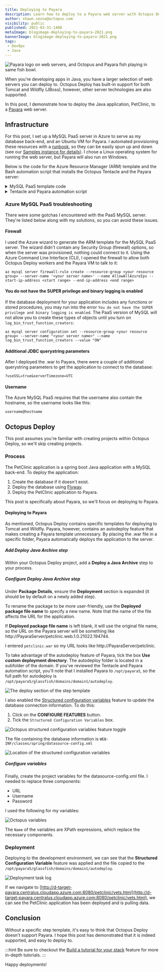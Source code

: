 ```yaml
---
title: Deploying to Payara
description: Learn how to deploy to a Payara web server with Octopus Deploy.
author: shawn.sesna@octopus.com
visibility: public
published: 2021-03-31-1400
metaImage: blogimage-deploying-to-payara-2021.png
bannerImage: blogimage-deploying-to-payara-2021.png
tags:
 - DevOps
 - Java
---
```


![Payara logo on web servers, and Octopus and Payara fish playing in same fish bowl.](blogimage-deploying-to-payara-2021.png)

When you're developing apps in Java, you have a larger selection of web servers you can deploy to. Octopus Deploy has built-in support for both Tomcat and Wildfly (JBoss), however, other server technologies are also supported. 

In this post, I demonstrate how to deploy the Java application, PetClinic, to a [Payara](https://www.payara.fish/) web server.

## Infrastructure
For this post, I set up a MySQL PaaS server in Azure to serve as my database back-end, and an Ubuntu VM for Payara.  I automated provisioning these resources with a [runbook](https://octopus.com/docs/runbooks), so they can be easily spun up and down (see our [Samples instance for details](https://samples.octopus.app/app#/Spaces-642)). I chose a Linux operating system for running the web server, but Payara will also run on Windows.  

Below is the code for the Azure Resource Manager (ARM) template and the Bash automation script that installs the Octopus Tentacle and the Payara server:

<details>
	<summary>MySQL PaaS template code</summary>

```
{
    "$schema": "http://schema.management.azure.com/schemas/2014-04-01-preview/deploymentTemplate.json#",
    "contentVersion": "1.0.0.0",
    "parameters": {
        "administratorLogin": {
            "type": "string"
        },
        "administratorLoginPassword": {
            "type": "securestring"
        },
        "location": {
            "type": "string"
        },
        "serverName": {
            "type": "string"
        },
        "skuCapacity": {
            "type": "int"
        },
        "skuFamily": {
            "type": "string"
        },
        "skuName": {
            "type": "string"
        },
        "skuSizeMB": {
            "type": "int"
        },
        "skuTier": {
            "type": "string"
        },
        "version": {
            "type": "string"
        },
        "backupRetentionDays": {
            "type": "int"
        },
        "geoRedundantBackup": {
            "type": "string"
        },
        "previewFeature": {
            "type": "string",
            "defaultValue": ""
        },
        "tags": {
            "type": "object",
            "defaultValue": {}
        },
        "storageAutoGrow": {
            "type": "string",
            "defaultValue": "Disabled"
        },
        "infrastructureEncryption": {
            "type": "string",
            "defaultValue": "Disabled"
        }
    },
    "resources": [
        {
            "apiVersion": "2017-12-01-preview",
            "kind": "",
            "location": "[parameters('location')]",
            "name": "[parameters('serverName')]",
            "properties": {
                "version": "[parameters('version')]",
                "administratorLogin": "[parameters('administratorLogin')]",
                "administratorLoginPassword": "[parameters('administratorLoginPassword')]",
                "storageProfile": {
                    "storageMB": "[parameters('skuSizeMB')]",
                    "backupRetentionDays": "[parameters('backupRetentionDays')]",
                    "geoRedundantBackup": "[parameters('geoRedundantBackup')]",
                    "storageAutoGrow": "[parameters('storageAutoGrow')]"
                },
                "previewFeature": "[parameters('previewFeature')]",
                "infrastructureEncryption": "[parameters('infrastructureEncryption')]"
            },
            "sku": {
                "name": "[parameters('skuName')]",
                "tier": "[parameters('skuTier')]",
                "capacity": "[parameters('skuCapacity')]",
                "size": "[parameters('skuSizeMB')]",
                "family": "[parameters('skuFamily')]"
            },
            "tags": "[parameters('tags')]",
            "type": "Microsoft.DBforMySQL/servers"
        }
    ],
    "variables": {}
}
```
</details>

<details>
	<summary>Tentacle and Payara automation script</summary>

```bash
#!/bin/bash

# Install Octpous listening tentacle
serverUrl="#{Global.Base.Url}"   # The url of your Octous server
thumbprint="#{Global.Server.Thumbprint}"       # The thumbprint of your Octopus Server
apiKey="#{Global.Api.Key}"           # An Octopus Server api key with permission to add machines
name="PetClinic-#{Octopus.Environment.Name}"      # The name of the Tentacle at is will appear in the Octopus portal
publicHostName="#{Global.Environment.Prefix}#{Octopus.Space.Name | Replace " "}.#{Azure.Location.Abbr}.cloudapp.azure.com"      # The url to the tentacle
environment="#{Octopus.Environment.Name}"  # The environment to register the Tentacle in
role="PetClinic-Web"   # The role to assign to the Tentacle
configFilePath="/etc/octopus/default/tentacle-default.config"
applicationPath="/home/Octopus/Applications/"
spaceName="#{Octopus.Space.Name}"

sudo apt install --no-install-recommends gnupg curl ca-certificates apt-transport-https && \
curl -sSfL https://apt.octopus.com/public.key | sudo apt-key add - && \
sudo sh -c "echo deb https://apt.octopus.com/ stable main > /etc/apt/sources.list.d/octopus.com.list" && \
sudo apt update && sudo apt install tentacle -y

sudo /opt/octopus/tentacle/Tentacle create-instance --config "$configFilePath"
sudo /opt/octopus/tentacle/Tentacle new-certificate --if-blank
sudo /opt/octopus/tentacle/Tentacle configure --port 10933 --noListen False --reset-trust --app "$applicationPath"
sudo /opt/octopus/tentacle/Tentacle configure --trust $thumbprint
echo "Registering the Tentacle $name with server $serverUrl in environment $environment with role $role"
sudo /opt/octopus/tentacle/Tentacle register-with --server "$serverUrl" --apiKey "$apiKey" --name "$name" --env "$environment" --role "$role" --space "$spaceName" --publicHostName "$publicHostName"
sudo /opt/octopus/tentacle/Tentacle service --install --start

# Install JDK
sudo apt update
sudo apt install default-jdk -y

# Install Payara
wget --content-disposition 'https://info.payara.fish/cs/c/?cta_guid=b9609f35-f630-492f-b3c0-238fc55f489b&placement_guid=7cca6202-06a3-4c29-aee0-ca58af60528a&portal_id=334594&redirect_url=APefjpGt1aFvHUflpzz7Lec8jDz7CbeIIHZmgORmDSpteTCT2XjiMvjEzeY8yte3kiHi7Ph9mWDB7qUDEr96P0JS8Ev2ZFqahif2huSBfQV6lt4S6YUQpzPMrpHgf_n4VPV62NjKe8vLZBLnYkUALyR2mkrU3vWe7ME9XjHJqYPsHtxkHn-W7bYPFgY2LjEzKIYrdUsCviMgGrUh_LIbLxCESBa0N90vzaWKjK5EwZT021VaPP0jgfgvt0gF2UdtBQGcsTHrAlrb&hsutk=c279766888b67917a591ec4e209cb29a&canon=https%3A%2F%2Fwww.payara.fish%2Fall_downloads&click=5bad781c-f4f5-422d-ba2b-5e0c2bff7098&utm_referrer=https%3A%2F%2Fwww.google.co.za%2F&__hstc=229474563.c279766888b67917a591ec4e209cb29a.1519832301251.1521408251653.1521485598794.4&__hssc=229474563.7.1521485598794&__hsfp=2442083907' --output-document=payara.zip
sudo apt install unzip
sudo unzip payara.zip -d /opt

# Create password files
cat > newpassword.txt <<EOF
AS_ADMIN_PASSWORD=
AS_ADMIN_NEWPASSWORD=#{Payara.Admin.User.Password}
EOF

cat > password.txt <<EOF
AS_ADMIN_PASSWORD=#{Payara.Admin.User.Password}
EOF

# Change admin password
sudo /opt/payara5/bin/asadmin --user admin --passwordfile $PWD/newpassword.txt change-admin-password

# Create service
sudo /opt/payara5/bin/asadmin create-service --name payara

# Start the server (service creation does not start automatically)
sudo /opt/payara5/bin/asadmin start-domain

# Enable remote management
sudo /opt/payara5/bin/asadmin --user admin --passwordfile $PWD/password.txt enable-secure-admin
```
</details>


### Azure MySQL PaaS troubleshooting

There were some gotchas I encountered with the PaaS MySQL server. They're listed below along with my solutions, so you can avoid these issues.

#### Firewall
I used the Azure wizard to generate the ARM template for the MySQL PaaS server. The wizard didn't contain any Security Group (firewall) options, so when the server was provisioned, nothing could connect to it. Using the Azure Command Line Interface (CLI), I opened the firewall to allow both Octopus Deploy workers and the Payara VM to talk to it:

```
az mysql server firewall-rule create --resource-group <your resource group> --server-name '<your server name>' --name AllowAllAzureIps --start-ip-address <start range> --end-ip-address <end range>
```

#### You do not have the SUPER privilege and binary logging is enabled

If the database deployment for your application includes any functions or stored procedures, you may run into the error `You do not have the SUPER privilege and binary logging is enabled`. The PaaS version of MySQL will not allow you to create these types of objects until you turn on `log_bin_trust_function_creators`:

```
az mysql server configuration set --resource-group <your resource group> --server-name "<your server name>" --name log_bin_trust_function_creators --value "ON"
```

#### Additional JDBC querystring parameters
After I deployed the .war to Payara, there were a couple of additional querystring parameters to get the application to connect to the database:

```
?useSSL=true&serverTimezone=UTC
```

#### Username 
The Azure MySQL PaaS requires that the username also contain the hostname, so the username looks like this:

```
username@hostname
```

## Octopus Deploy
This post assumes you're familiar with creating projects within Octopus Deploy, so we'll skip creating projects.

### Process
The PetClinic application is a spring boot Java application with a MySQL back-end. To deploy the application:

1. Create the database if it doesn't exist.
1. Deploy the database using [Flyway](https://flywaydb.org/).
1. Deploy the PetClinic application to Payara.

This post is specifically about Payara, so we'll focus on deploying to Payara.

#### Deploying to Payara

As mentioned, Octopus Deploy contains specific templates for deploying to Tomcat and Wildfly. Payara, however, contains an autodeploy feature that makes creating a Payara template unnecessary. By placing the .war file in a specific folder, Payara automatically deploys the application to the server.

##### Add Deploy Java Archive step
Within your Octopus Deploy project, add a **Deploy a Java Archive** step to your process.

##### Configure Deploy Java Archive step
Under **Package Details**, ensure the **Deployment** section is expanded (it should be by default on a newly added step).

To rename the package to be more user-friendly, use the **Deployed package file name** to specify a new name. Note that the name of the file affects the URL for the application. 

If **Deployed package file name** is left blank, it will use the original file name, so the URL on the Payara server will be something like http://PayaraServer/petclinic.web.1.0.21022.194744. 

I entered `petclinic.war` so my URL looks like http://PayaraServer/petclinic.

To take advantage of the autodeploy feature of Payara, tick the box **Use custom deployment directory**.  The autodeploy folder is located in a subfolder of the domain. If you've reviewed the Tentacle and Payara automation script, you'll note that I installed Payara to `/opt/payara5`, so the full path for autodeploy is `/opt/payara5/glassfish/domains/domain1/autodeploy`.

![The deploy section of the step template](octopus-deploy-section.png)

I also enabled the [Structured configuration variables](https://octopus.com/docs/projects/steps/configuration-features/structured-configuration-variables-feature) feature to update the database connection information. To do this: 

1. Click on the **CONFIGURE FEATURES** button.
1. Tick the `Structured Configuration Variables` box.

![Octopus structured configuration variables feature toggle](octopus-structured-configuration-variables.png)

The file containing the database information is `WEB-INF/classes/spring/datasource-config.xml`

![Location of the structured configuration variables](octopus-structured-configuration-variables-folder.png)

##### Configure variables
Finally, create the project variables for the datasource-config.xml file.  I needed to replace three components:

- URL
- Username
- Password

I used the following for my variables:

![Octopus variables](octopus-variables.png)

The `Name` of the variables are XPath expressions, which replace the necessary components.

### Deployment
Deploying to the development environment, we can see that the **Structured Configuration Variable** feature was applied and the file copied to the `/opt/payara5/glassfish/domains/domain1/autodeploy`.

![Deployment task log](octopus-deploy-complete.png)

If we navigate to [http://d-target-payara.centralus.cloudapp.azure.com:8080/petclinic/vets.html](http://d-target-payara.centralus.cloudapp.azure.com:8080/petclinic/vets.html), we can see the PetClinic application has been deployed and is pulling data.

## Conclusion

Without a specific step template, it's easy to think that Octopus Deploy doesn't support Payara. I hope this post has demonstrated that it is indeed supported, and easy to deploy to.

:::hint
Be sure to checkout the [Build a tutorial for your stack](https://octopus.com/docs/guides) feature for more in-depth tutorials.
:::

Happy deployments!

